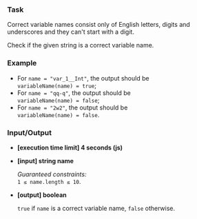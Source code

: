 ### Task

Correct variable names consist only of English letters, digits and underscores and they can't start with a digit.

Check if the given string is a correct variable name.

### Example

- For `name = "var_1__Int"`, the output should be  
  `variableName(name) = true`;
- For `name = "qq-q"`, the output should be  
  `variableName(name) = false`;
- For `name = "2w2"`, the output should be  
  `variableName(name) = false`.

### Input/Output

- **[execution time limit] 4 seconds (js)**
- **[input] string name**

  _Guaranteed constraints:_  
  `1 ≤ name.length ≤ 10`.

- **[output] boolean**

  `true` if `name` is a correct variable name, `false` otherwise.
